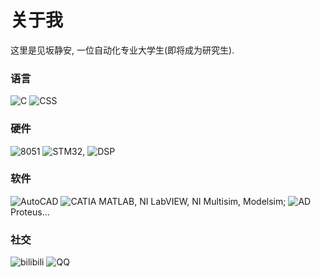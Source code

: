 # 关于我

这里是见坂静安, 一位自动化专业大学生(即将成为研究生).

### 语言

![C](https://github.com/MisakaSeian/pics_storage/raw/langs/C_lang.svg) ![CSS](https://github.com/MisakaSeian/pics_storage/raw/langs/CSS.svg)

### 硬件

![8051](https://github.com/MisakaSeian/pics_storage/raw/langs/8051.svg)  ![STM32](https://github.com/MisakaSeian/pics_storage/raw/langs/STM32.svg), ![DSP](https://github.com/MisakaSeian/pics_storage/raw/langs/DSP.svg)

### 软件

![AutoCAD](https://github.com/MisakaSeian/pics_storage/raw/langs/CAD.svg) ![CATIA](https://github.com/MisakaSeian/pics_storage/raw/langs/CATIA.svg)
MATLAB, NI LabVIEW, NI Multisim, Modelsim;
![AD](https://github.com/MisakaSeian/pics_storage/raw/langs/AD.svg) Proteus...

### 社交

![bilibili](https://github.com/MisakaSeian/pics_storage/raw/main/bilibili-id-FB7299.svg) ![QQ](https://github.com/MisakaSeian/pics_storage/raw/main/QQ-1179739916-00aaee.svg)
